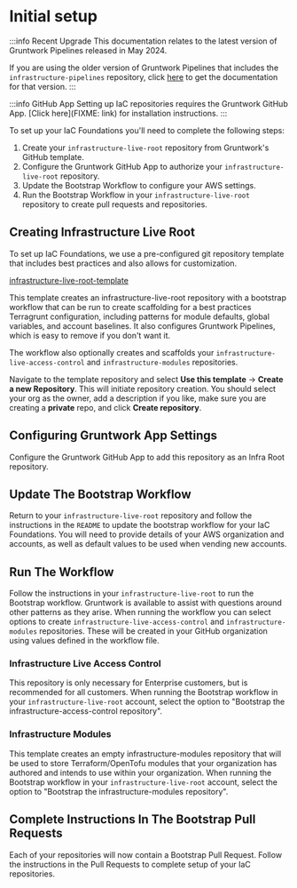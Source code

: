 # Initial setup

:::info Recent Upgrade
This documentation relates to the latest version of Gruntwork Pipelines released in May 2024.

If you are using the older version of Gruntwork Pipelines that includes the `infrastructure-pipelines` repository, click [here](../../infrastructure-pipelines/iac-foundations/initial-setup.md) to get the documentation for that version.
:::


:::info GitHub App
Setting up IaC repositories requires the Gruntwork GitHub App. [Click here](FIXME: link) for installation instructions.
:::

To set up your IaC Foundations you'll need to complete the following steps:
1. Create your `infrastructure-live-root` repository from Gruntwork's GitHub template.
1. Configure the Gruntwork GitHub App to authorize your `infrastructure-live-root` repository.
1. Update the Bootstrap Workflow to configure your AWS settings.
1. Run the Bootstrap Workflow in your `infrastructure-live-root` repository to create pull requests and repositories.


## Creating Infrastructure Live Root

To set up IaC Foundations, we use a pre-configured git repository template that includes best practices and also allows for customization.

[infrastructure-live-root-template](https://github.com/gruntwork-io/infrastructure-live-root-template)

This template creates an infrastructure-live-root repository with a bootstrap workflow that can be run to create scaffolding for a best practices Terragrunt configuration, including patterns for module defaults, global variables, and account baselines. It also configures Gruntwork Pipelines, which is easy to remove if you don't want it.

The workflow also optionally creates and scaffolds your `infrastructure-live-access-control` and `infrastructure-modules` repositories.

Navigate to the template repository and select **Use this template** -> **Create a new Repository**. This will initiate repository creation. You should select your org as the owner, add a description if you like, make sure you are creating a **private** repo, and click **Create repository**.

## Configuring Gruntwork App Settings

Configure the Gruntwork GitHub App to add this repository as an Infra Root repository.

## Update The Bootstrap Workflow

Return to your `infrastructure-live-root` repository and follow the instructions in the `README` to update the bootstrap workflow for your IaC Foundations. You will need to provide details of your AWS organization and accounts, as well as default values to be used when vending new accounts.

## Run The Workflow

Follow the instructions in your `infrastructure-live-root` to run the Bootstrap workflow. Gruntwork is available to assist with questions around other patterns as they arise. When running the workflow you can select options to create `infrastructure-live-access-control` and `infrastructure-modules` repositories. These will be created in your GitHub organization using values defined in the workflow file.

### Infrastructure Live Access Control

This repository is only necessary for Enterprise customers, but is recommended for all customers. When running the Bootstrap workflow in your `infrastructure-live-root` account, select the option to "Bootstrap the infrastructure-access-control repository".

### Infrastructure Modules

This template creates an empty infrastructure-modules repository that will be used to store Terraform/OpenTofu modules that your organization has authored and intends to use within your organization. When running the Bootstrap workflow in your `infrastructure-live-root` account, select the option to "Bootstrap the infrastructure-modules repository".


## Complete Instructions In The Bootstrap Pull Requests

Each of your repositories will now contain a Bootstrap Pull Request. Follow the instructions in the Pull Requests to complete setup of your IaC repositories.


<!-- ##DOCS-SOURCER-START
{
  "sourcePlugin": "local-copier",
  "hash": "760ac6c2092a81e18aec1bc3e77572fe"
}
##DOCS-SOURCER-END -->
